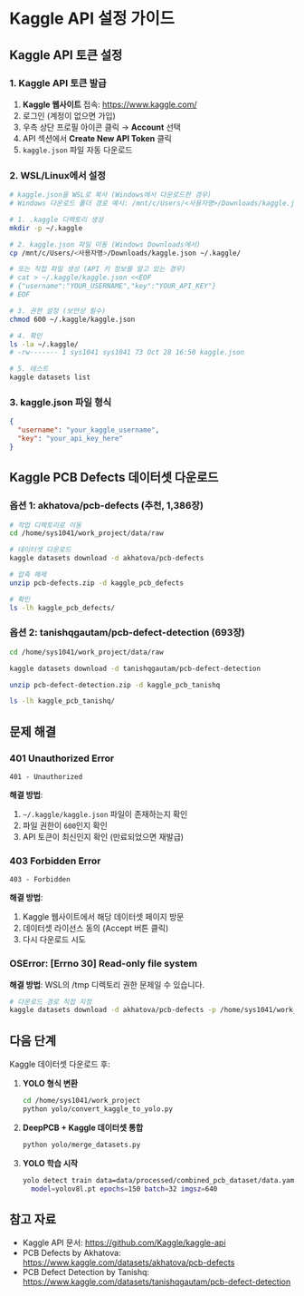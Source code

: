 # Kaggle API 설정 가이드

## Kaggle API 토큰 설정

### 1. Kaggle API 토큰 발급

1. **Kaggle 웹사이트** 접속: https://www.kaggle.com/
2. 로그인 (계정이 없으면 가입)
3. 우측 상단 프로필 아이콘 클릭 → **Account** 선택
4. API 섹션에서 **Create New API Token** 클릭
5. `kaggle.json` 파일 자동 다운로드

### 2. WSL/Linux에서 설정

```bash
# kaggle.json을 WSL로 복사 (Windows에서 다운로드한 경우)
# Windows 다운로드 폴더 경로 예시: /mnt/c/Users/<사용자명>/Downloads/kaggle.json

# 1. .kaggle 디렉토리 생성
mkdir -p ~/.kaggle

# 2. kaggle.json 파일 이동 (Windows Downloads에서)
cp /mnt/c/Users/<사용자명>/Downloads/kaggle.json ~/.kaggle/

# 또는 직접 파일 생성 (API 키 정보를 알고 있는 경우)
# cat > ~/.kaggle/kaggle.json <<EOF
# {"username":"YOUR_USERNAME","key":"YOUR_API_KEY"}
# EOF

# 3. 권한 설정 (보안상 필수)
chmod 600 ~/.kaggle/kaggle.json

# 4. 확인
ls -la ~/.kaggle/
# -rw------- 1 sys1041 sys1041 73 Oct 28 16:50 kaggle.json

# 5. 테스트
kaggle datasets list
```

### 3. kaggle.json 파일 형식

```json
{
  "username": "your_kaggle_username",
  "key": "your_api_key_here"
}
```

## Kaggle PCB Defects 데이터셋 다운로드

### 옵션 1: akhatova/pcb-defects (추천, 1,386장)

```bash
# 작업 디렉토리로 이동
cd /home/sys1041/work_project/data/raw

# 데이터셋 다운로드
kaggle datasets download -d akhatova/pcb-defects

# 압축 해제
unzip pcb-defects.zip -d kaggle_pcb_defects

# 확인
ls -lh kaggle_pcb_defects/
```

### 옵션 2: tanishqgautam/pcb-defect-detection (693장)

```bash
cd /home/sys1041/work_project/data/raw

kaggle datasets download -d tanishqgautam/pcb-defect-detection

unzip pcb-defect-detection.zip -d kaggle_pcb_tanishq

ls -lh kaggle_pcb_tanishq/
```

## 문제 해결

### 401 Unauthorized Error

```
401 - Unauthorized
```

**해결 방법**:
1. `~/.kaggle/kaggle.json` 파일이 존재하는지 확인
2. 파일 권한이 `600`인지 확인
3. API 토큰이 최신인지 확인 (만료되었으면 재발급)

### 403 Forbidden Error

```
403 - Forbidden
```

**해결 방법**:
1. Kaggle 웹사이트에서 해당 데이터셋 페이지 방문
2. 데이터셋 라이선스 동의 (Accept 버튼 클릭)
3. 다시 다운로드 시도

### OSError: [Errno 30] Read-only file system

**해결 방법**:
WSL의 /tmp 디렉토리 권한 문제일 수 있습니다.

```bash
# 다운로드 경로 직접 지정
kaggle datasets download -d akhatova/pcb-defects -p /home/sys1041/work_project/data/raw
```

## 다음 단계

Kaggle 데이터셋 다운로드 후:

1. **YOLO 형식 변환**
   ```bash
   cd /home/sys1041/work_project
   python yolo/convert_kaggle_to_yolo.py
   ```

2. **DeepPCB + Kaggle 데이터셋 통합**
   ```bash
   python yolo/merge_datasets.py
   ```

3. **YOLO 학습 시작**
   ```bash
   yolo detect train data=data/processed/combined_pcb_dataset/data.yaml \\
     model=yolov8l.pt epochs=150 batch=32 imgsz=640
   ```

## 참고 자료

- Kaggle API 문서: https://github.com/Kaggle/kaggle-api
- PCB Defects by Akhatova: https://www.kaggle.com/datasets/akhatova/pcb-defects
- PCB Defect Detection by Tanishq: https://www.kaggle.com/datasets/tanishqgautam/pcb-defect-detection
